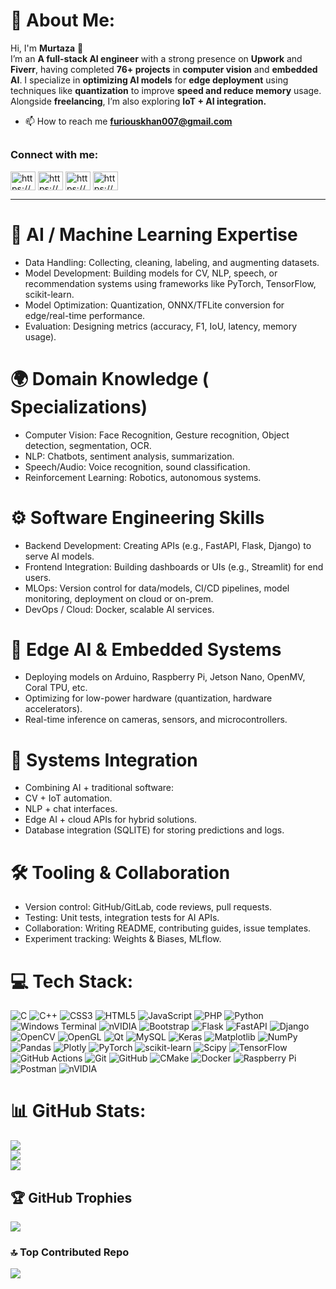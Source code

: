 # 💫 About Me:
Hi, I'm **Murtaza** 👋  
I’m an **A full-stack AI engineer** with a strong presence on **Upwork** and **Fiverr**, having completed **76+ projects** in **computer vision** and **embedded AI**. I specialize in **optimizing AI models** for **edge deployment** using techniques like **quantization** to improve **speed and reduce memory** usage.  
Alongside **freelancing**, I’m also exploring **IoT + AI integration.**
- 📫 How to reach me **furiouskhan007@gmail.com**

## <h3 align="left">Connect with me:</h3>

<p align="left">
<a href="https://www.linkedin.com/in/murtaza115/" target="blank"><img align="center" src="https://raw.githubusercontent.com/rahuldkjain/github-profile-readme-generator/master/src/images/icons/Social/linked-in-alt.svg" alt="https://www.linkedin.com/in/murtaza115/" height="30" width="40" /></a>
<a href="https://stackoverflow.com/users/19795803/muhammad-murtaza" target="blank"><img align="center" src="https://raw.githubusercontent.com/rahuldkjain/github-profile-readme-generator/master/src/images/icons/Social/stack-overflow.svg" alt="https://stackoverflow.com/users/19795803/muhammad-murtaza" height="30" width="40" /></a>
<a href="https://www.kaggle.com/muhammadmurtaza007" target="blank"><img align="center" src="https://raw.githubusercontent.com/rahuldkjain/github-profile-readme-generator/master/src/images/icons/Social/kaggle.svg" alt="https://www.kaggle.com/muhammadmurtaza007" height="30" width="40" /></a>
<a href="https://www.facebook.com/furiouskhan007/" target="blank"><img align="center" src="https://raw.githubusercontent.com/rahuldkjain/github-profile-readme-generator/master/src/images/icons/Social/facebook.svg" alt="https://www.facebook.com/furiouskhan007/" height="30" width="40" /></a>
</p>

---
# 🧠 AI / Machine Learning Expertise

- Data Handling: Collecting, cleaning, labeling, and augmenting datasets.
- Model Development: Building models for CV, NLP, speech, or recommendation systems using frameworks like PyTorch, TensorFlow, scikit-learn.
- Model Optimization: Quantization, ONNX/TFLite conversion for edge/real-time performance.
- Evaluation: Designing metrics (accuracy, F1, IoU, latency, memory usage).

# 🌍 Domain Knowledge ( Specializations)

- Computer Vision: Face Recognition, Gesture recognition, Object detection, segmentation, OCR.
- NLP: Chatbots, sentiment analysis, summarization.
- Speech/Audio: Voice recognition, sound classification.
- Reinforcement Learning: Robotics, autonomous systems.

# ⚙️ Software Engineering Skills

- Backend Development: Creating APIs (e.g., FastAPI, Flask, Django) to serve AI models.
- Frontend Integration: Building dashboards or UIs (e.g., Streamlit) for end users.
- MLOps: Version control for data/models, CI/CD pipelines, model monitoring, deployment on cloud or on-prem.
- DevOps / Cloud: Docker, scalable AI services.

# 🤖 Edge AI & Embedded Systems

- Deploying models on Arduino, Raspberry Pi, Jetson Nano, OpenMV, Coral TPU, etc.
- Optimizing for low-power hardware (quantization, hardware accelerators).
- Real-time inference on cameras, sensors, and microcontrollers.

# 🔗 Systems Integration

- Combining AI + traditional software:
- CV + IoT automation.
- NLP + chat interfaces.
- Edge AI + cloud APIs for hybrid solutions.
- Database integration (SQLITE) for storing predictions and logs.

# 🛠 Tooling & Collaboration

- Version control: GitHub/GitLab, code reviews, pull requests.
- Testing: Unit tests, integration tests for AI APIs.
- Collaboration: Writing README, contributing guides, issue templates.
- Experiment tracking: Weights & Biases, MLflow.



# 💻 Tech Stack:
![C](https://img.shields.io/badge/c-%2300599C.svg?style=plastic&logo=c&logoColor=white) ![C++](https://img.shields.io/badge/c++-%2300599C.svg?style=plastic&logo=c%2B%2B&logoColor=white) ![CSS3](https://img.shields.io/badge/css3-%231572B6.svg?style=plastic&logo=css3&logoColor=white) ![HTML5](https://img.shields.io/badge/html5-%23E34F26.svg?style=plastic&logo=html5&logoColor=white) ![JavaScript](https://img.shields.io/badge/javascript-%23323330.svg?style=plastic&logo=javascript&logoColor=%23F7DF1E) ![PHP](https://img.shields.io/badge/php-%23777BB4.svg?style=plastic&logo=php&logoColor=white) ![Python](https://img.shields.io/badge/python-3670A0?style=plastic&logo=python&logoColor=ffdd54) ![Windows Terminal](https://img.shields.io/badge/Windows%20Terminal-%234D4D4D.svg?style=plastic&logo=windows-terminal&logoColor=white) ![nVIDIA](https://img.shields.io/badge/cuda-000000.svg?style=plastic&logo=nVIDIA&logoColor=green) ![Bootstrap](https://img.shields.io/badge/bootstrap-%238511FA.svg?style=plastic&logo=bootstrap&logoColor=white) ![Flask](https://img.shields.io/badge/flask-%23000.svg?style=plastic&logo=flask&logoColor=white) ![FastAPI](https://img.shields.io/badge/FastAPI-005571?style=plastic&logo=fastapi) ![Django](https://img.shields.io/badge/django-%23092E20.svg?style=plastic&logo=django&logoColor=white) ![OpenCV](https://img.shields.io/badge/opencv-%23white.svg?style=plastic&logo=opencv&logoColor=white) ![OpenGL](https://img.shields.io/badge/OpenGL-%23FFFFFF.svg?style=plastic&logo=opengl) ![Qt](https://img.shields.io/badge/Qt-%23217346.svg?style=plastic&logo=Qt&logoColor=white) ![MySQL](https://img.shields.io/badge/mysql-4479A1.svg?style=plastic&logo=mysql&logoColor=white) ![Keras](https://img.shields.io/badge/Keras-%23D00000.svg?style=plastic&logo=Keras&logoColor=white) ![Matplotlib](https://img.shields.io/badge/Matplotlib-%23ffffff.svg?style=plastic&logo=Matplotlib&logoColor=black) ![NumPy](https://img.shields.io/badge/numpy-%23013243.svg?style=plastic&logo=numpy&logoColor=white) ![Pandas](https://img.shields.io/badge/pandas-%23150458.svg?style=plastic&logo=pandas&logoColor=white) ![Plotly](https://img.shields.io/badge/Plotly-%233F4F75.svg?style=plastic&logo=plotly&logoColor=white) ![PyTorch](https://img.shields.io/badge/PyTorch-%23EE4C2C.svg?style=plastic&logo=PyTorch&logoColor=white) ![scikit-learn](https://img.shields.io/badge/scikit--learn-%23F7931E.svg?style=plastic&logo=scikit-learn&logoColor=white) ![Scipy](https://img.shields.io/badge/SciPy-%230C55A5.svg?style=plastic&logo=scipy&logoColor=%white) ![TensorFlow](https://img.shields.io/badge/TensorFlow-%23FF6F00.svg?style=plastic&logo=TensorFlow&logoColor=white) ![GitHub Actions](https://img.shields.io/badge/github%20actions-%232671E5.svg?style=plastic&logo=githubactions&logoColor=white) ![Git](https://img.shields.io/badge/git-%23F05033.svg?style=plastic&logo=git&logoColor=white) ![GitHub](https://img.shields.io/badge/github-%23121011.svg?style=plastic&logo=github&logoColor=white) ![CMake](https://img.shields.io/badge/CMake-%23008FBA.svg?style=plastic&logo=cmake&logoColor=white) ![Docker](https://img.shields.io/badge/docker-%230db7ed.svg?style=plastic&logo=docker&logoColor=white) ![Raspberry Pi](https://img.shields.io/badge/-Raspberry_Pi-C51A4A?style=plastic&logo=Raspberry-Pi) ![Postman](https://img.shields.io/badge/Postman-FF6C37?style=plastic&logo=postman&logoColor=white) ![nVIDIA](https://img.shields.io/badge/nVIDIA-%2376B900.svg?style=plastic&logo=nVIDIA&logoColor=white)


# 📊 GitHub Stats:
![](https://github-readme-stats.vercel.app/api?username=furiouskhan007&theme=dark&hide_border=false&include_all_commits=false&count_private=false)<br/>
![](https://nirzak-streak-stats.vercel.app/?user=furiouskhan007&theme=dark&hide_border=false)<br/>
![](https://github-readme-stats.vercel.app/api/top-langs/?username=furiouskhan007&theme=dark&hide_border=false&include_all_commits=false&count_private=false&layout=compact)

## 🏆 GitHub Trophies
![](https://github-profile-trophy.vercel.app/?username=furiouskhan007&theme=default&no-frame=false&no-bg=false&margin-w=4)

### 🔝 Top Contributed Repo
![](https://github-contributor-stats.vercel.app/api?username=furiouskhan007&limit=5&theme=dracula&combine_all_yearly_contributions=true)




